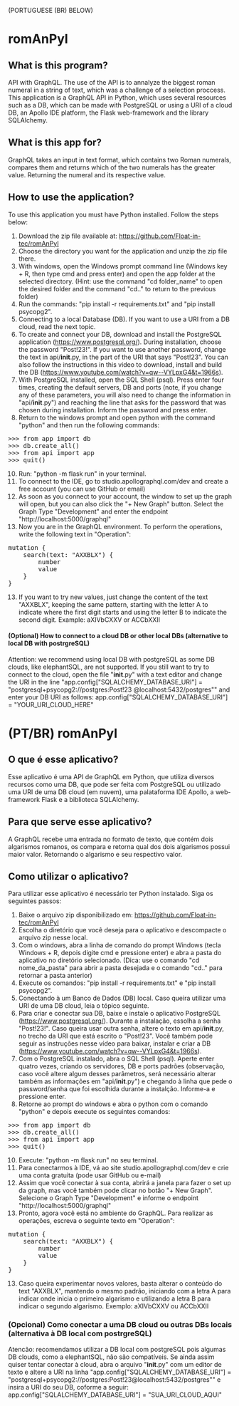 (PORTUGUESE (BR) BELOW)
# romAnPyI
## What is this program?
API with GraphQL. The use of the API is to annalyze the biggest roman numeral in a string of text, which was a challenge of a selection proccess. This application is a GraphQL API in Python, which uses several resources such as a DB, which can be made with PostgreSQL or using a URI of a cloud DB, an Apollo IDE platform, the Flask web-framework and the library SQLAlchemy.

## What is this app for?
GraphQL takes an input in text format, which contains two Roman numerals, compares them and returns which of the two numerals has the greater value. Returning the numeral and its respective value.

## How to use the application?
To use this application you must have Python installed.
Follow the steps below:
1) Download the zip file available at: https://github.com/Float-in-tec/romAnPyI
2) Choose the directory you want for the application and unzip the zip file there.
3) With windows, open the Windows prompt command line (Windows key + R, then type cmd and press enter) and open the app folder at the selected directory.
(Hint: use the command "cd folder_name" to open the desired folder and the command "cd.." to return to the previous folder)
4) Run the commands: "pip install -r requirements.txt" and "pip install psycopg2".
5) Connecting to a local Database (DB). If you want to use a URI from a DB cloud, read the next topic.
6) To create and connect your DB, download and install the PostgreSQL application (https://www.postgresql.org/). During installation, choose the password "Post!23!". If you want to use another password, change the text in api/__init__.py, in the part of the URI that says "Post!23". You can also follow the instructions in this video to download, install and build the DB (https://www.youtube.com/watch?v=qw--VYLpxG4&t=1966s).
7) With PostgreSQL installed, open the SQL Shell (psql). Press enter four times, creating the default servers, DB and ports (note, if you change any of these parameters, you will also need to change the information in "api/__init__.py") and reaching the line that asks for the password that was chosen during installation. Inform the password and press enter.
8) Return to the windows prompt and open python with the command "python" and then run the following commands:
<pre>
>>> from app import db
>>> db.create_all()
>>> from api import app
>>> quit()
</pre>
10) Run: "python -m flask run" in your terminal.
11) To connect to the IDE, go to studio.apollographql.com/dev and create a free account (you can use GitHub or email)
12) As soon as you connect to your account, the window to set up the graph will open, but you can also click the "+ New Graph" button. Select the Graph Type "Development" and enter the endpoint "http://localhost:5000/graphql"
13) Now you are in the GraphQL environment. To perform the operations, write the following text in "Operation":
<pre>
mutation {  
    search(text: "AXXBLX") {  
        number  
        value  
    }  
}
</pre>
13) If you want to try new values, just change the content of the text "AXXBLX", keeping the same pattern, starting with the letter A to indicate where the first digit starts and using the letter B to indicate the second digit. Example: aXIVbCXXV or ACCbXXII

#### (Optional) How to connect to a cloud DB or other local DBs (alternative to local DB with postrgreSQL)
Attention: we recommend using local DB with postgreSQL as some DB clouds, like elephantSQL, are not supported.
If you still want to try to connect to the cloud, open the file "__init__.py" with a text editor and change the URI in the line "app.config["SQLALCHEMY_DATABASE_URI"] = "postgresql+psycopg2://postgres:Post!23 @localhost:5432/postgres"" and enter your DB URI as follows: app.config["SQLALCHEMY_DATABASE_URI"] = "YOUR_URI_CLOUD_HERE"

# (PT/BR) romAnPyI
## O que é esse aplicativo?
Esse aplicativo é uma API de GraphQL em Python, que utiliza diversos recursos como uma DB, que pode ser feita com PostgreSQL ou utilizado uma URI de uma DB cloud (em nuvem), uma palataforma IDE Apollo, a web-framework Flask e a biblioteca SQLAlchemy.  

## Para que serve esse aplicativo?
A GraphQL recebe uma entrada no formato de texto, que contém dois algarismos romanos, os compara e retorna qual dos dois algarismos possui maior valor. Retornando o algarismo e seu respectivo valor.

## Como utilizar o aplicativo?
Para utilizar esse aplicativo é necessário ter Python instalado.
Siga os seguintes passos:
1) Baixe o arquivo zip disponibilizado em: https://github.com/Float-in-tec/romAnPyI
2) Escolha o diretório que você deseja para o aplicativo e descompacte o arquivo zip nesse local.
3) Com o windows, abra a linha de comando do prompt Windows (tecla Windows + R, depois digite cmd e pressione enter) e abra a pasta do aplicativo no diretório selecionado.
(Dica: use o comando "cd nome_da_pasta" para abrir a pasta desejada e o comando "cd.." para retornar a pasta anterior)
4) Execute os comandos: "pip install -r requirements.txt" e "pip install psycopg2".
5) Conectando à um Banco de Dados (DB) local. Caso queira utilizar uma URI de uma DB cloud, leia o tópico seguinte.
6) Para criar e conectar sua DB, baixe e instale o aplicativo PostgreSQL (https://www.postgresql.org/). Durante a instalação, essolha a senha "Post!23!". Caso queira usar outra senha, altere o texto em api/__init__.py, no trecho da URI que está escrito o "Post!23". Você também pode seguir as instruções nesse vídeo para baixar, instalar e criar a DB (https://www.youtube.com/watch?v=qw--VYLpxG4&t=1966s).
7) Com o PostgreSQL instalado, abra o SQL Shell (psql). Aperte enter quatro vezes, criando os servidores, DB e ports padrões (observação, caso você altere algum desses parâmetros, será necessário alterar também as informações em "api/__init__.py") e chegando à linha que pede o password/senha que foi escolhida durante a instalção. Informe-a e pressione enter.
8) Retorne ao prompt do windows e abra o python com o comando "python" e depois execute os seguintes comandos:
<pre>
>>> from app import db
>>> db.create_all()
>>> from api import app
>>> quit()
</pre>
10) Execute: "python -m flask run" no seu terminal.
11) Para conectarmos à IDE, vá ao site studio.apollographql.com/dev e crie uma conta gratuita (pode usar GitHub ou e-mail)
12) Assim que você conectar à sua conta, abrirá a janela para fazer o set up da graph, mas você também pode clicar no botão "+ New Graph". Selecione o Graph Type "Development" e informe o endpoint "http://localhost:5000/graphql"
13) Pronto, agora você está no ambiente do GraphQL. Para realizar as operações, escreva o seguinte texto em "Operation":
<pre>
mutation {  
    search(text: "AXXBLX") {  
        number  
        value  
    }  
}
</pre>
13) Caso queira experimentar novos valores, basta alterar o conteúdo do text "AXXBLX", mantendo o mesmo padrão, iniciando com a letra A para indicar onde inicia o primeiro algarismo e utilizando a letra B para indicar o segundo algarismo. Exemplo: aXIVbCXXV ou ACCbXXII

### (Opcional) Como conectar a uma DB cloud ou outras DBs locais (alternativa à DB local com postrgreSQL)
Atencão: recomendamos utilizar a DB local com postgreSQL pois algumas DB clouds, como a elephantSQL, não são compatíveis.
Se ainda assim quiser tentar conectar à cloud, abra o arquivo "__init__.py" com um editor de texto e altere a URI na linha "app.config["SQLALCHEMY_DATABASE_URI"] = "postgresql+psycopg2://postgres:Post!23@localhost:5432/postgres"" e insira a URI do seu DB, coforme a seguir: app.config["SQLALCHEMY_DATABASE_URI"] = "SUA_URI_CLOUD_AQUI" 

